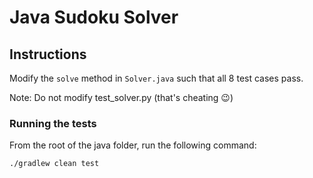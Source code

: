 # Java Sudoku Solver

## Instructions
Modify the `solve` method in `Solver.java` such that all 8 test cases pass.

Note: Do not modify test_solver.py (that's cheating 😉)

### Running the tests
From the root of the java folder, run the following command:
```
./gradlew clean test
```

